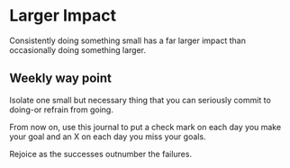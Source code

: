 # Larger Impact

Consistently doing something small has a far larger impact than occasionally doing something larger.

## Weekly way point
Isolate one small but necessary thing that you can seriously commit to doing-or refrain from going.

From now on, use this journal to put a check mark on each day you make your goal and an X on each day you miss your goals.

Rejoice as the successes outnumber the failures.
